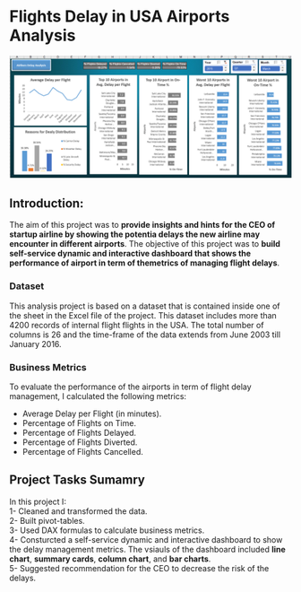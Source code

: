 # Flights Delay in USA Airports Analysis
![](Images/dashboard.PNG)
## Introduction:
The aim of this project was to __provide insights and hints for the CEO of startup airline by showing the potentia delays the new airline may encounter in different airports__.
The objective of this project was to __build self-service dynamic and interactive dashboard that shows the performance of airport in term of themetrics of managing flight delays__.

### Dataset
This analysis project is based on a dataset that is contained inside one of the sheet in the Excel file of the project. This dataset includes more than 4200 records of internal flight flights in the USA. The total number of columns is 26 and the time-frame of the data extends from June 2003 till January 2016.

### Business Metrics
To evaluate the performance of the airports in term of flight delay management, I calculated the following metrics:
- Average Delay per Flight (in minutes).
- Percentage of Flights on Time.
- Percentage of Flights Delayed.
- Percentage of Flights Diverted.
- Percentage of Flights Cancelled.

## Project Tasks Sumamry
In this project I:
\
1- Cleaned and transformed the data.
\
2- Built pivot-tables.
\
3- Used DAX formulas to calculate business metrics.
\
4- Consturcted a self-service dynamic and interactive dashboard to show the delay management metrics. The vsiauls of the dashboard included __line chart__, __summary cards__, __column chart__, and __bar charts__.
\
5- Suggested recommendation for the CEO to decrease the risk of the delays.

